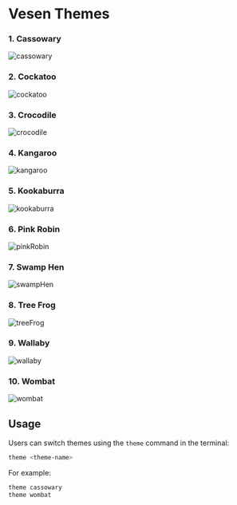 # Vesen Themes

### 1. Cassowary
![cassowary](screenshots/cassowary.png)

### 2. Cockatoo
![cockatoo](screenshots/cockatoo.png)

### 3. Crocodile
![crocodile](screenshots/crocodile.png)

### 4. Kangaroo
![kangaroo](screenshots/kangaroo.png)

### 5. Kookaburra
![kookaburra](screenshots/kookaburra.png)

### 6. Pink Robin
![pinkRobin](screenshots/pinkRobin.png)

### 7. Swamp Hen
![swampHen](screenshots/swampHen.png)

### 8. Tree Frog
![treeFrog](screenshots/treeFrog.png)

### 9. Wallaby
![wallaby](screenshots/wallaby.png)

### 10. Wombat
![wombat](screenshots/wombat.png)


## Usage

Users can switch themes using the `theme` command in the terminal:
```bash
theme <theme-name>
```

For example:
```bash
theme cassowary
theme wombat
```